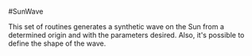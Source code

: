 #SunWave

This set of routines generates a synthetic wave on the Sun from a determined origin and
with the parameters desired.  Also, it's possible to define the shape of the wave.